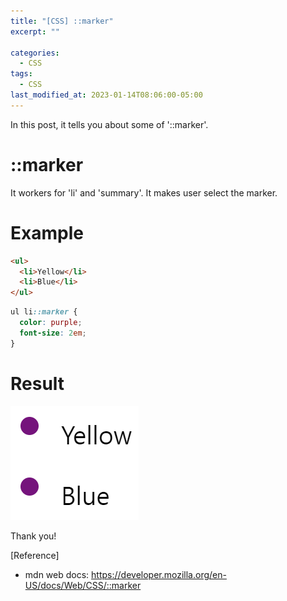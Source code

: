 ```yaml
---
title: "[CSS] ::marker"
excerpt: ""

categories:
  - CSS
tags:
  - CSS
last_modified_at: 2023-01-14T08:06:00-05:00
---
```


In this post, it tells you about some of '&#58;&#58;marker'.

# &#58;&#58;marker

It workers for 'li' and 'summary'.
It makes user select the marker.

# Example

```html
<ul>
  <li>Yellow</li>
  <li>Blue</li>
</ul>
```

```css
ul li::marker {
  color: purple;
  font-size: 2em;
}
```

# Result

![css-marker-ex](/assets/img/css-marker-ex.PNG)

Thank you!

[Reference]

- mdn web docs: <https://developer.mozilla.org/en-US/docs/Web/CSS/::marker>
